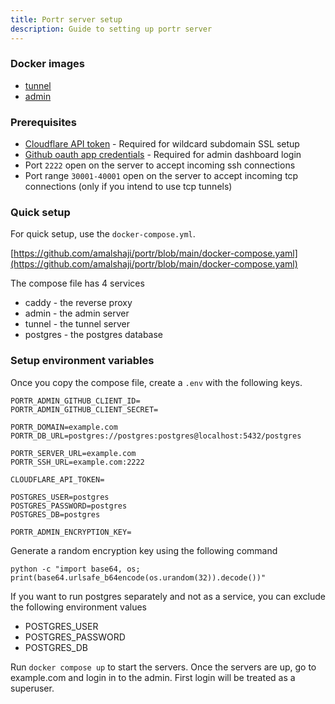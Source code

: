 ```yaml
---
title: Portr server setup
description: Guide to setting up portr server
---
```


### Docker images

- [tunnel](https://hub.docker.com/r/amalshaji/portr-tunnel/tags)
- [admin](https://hub.docker.com/r/amalshaji/portr-admin/tags)

### Prerequisites

- [Cloudflare API token](/server-setup/cloudflare-api-token/) - Required for wildcard subdomain SSL setup
- [Github oauth app credentials](/server-setup/github-oauth-app/) - Required for admin dashboard login
- Port `2222` open on the server to accept incoming ssh connections
- Port range `30001-40001` open on the server to accept incoming tcp connections (only if you intend to use tcp tunnels)

### Quick setup

For quick setup, use the `docker-compose.yml`.

[https://github.com/amalshaji/portr/blob/main/docker-compose.yaml](https://github.com/amalshaji/portr/blob/main/docker-compose.yaml)

The compose file has 4 services

- caddy - the reverse proxy
- admin - the admin server
- tunnel - the tunnel server
- postgres - the postgres database

### Setup environment variables

Once you copy the compose file, create a `.env` with the following keys.

```text
PORTR_ADMIN_GITHUB_CLIENT_ID=
PORTR_ADMIN_GITHUB_CLIENT_SECRET=

PORTR_DOMAIN=example.com
PORTR_DB_URL=postgres://postgres:postgres@localhost:5432/postgres

PORTR_SERVER_URL=example.com
PORTR_SSH_URL=example.com:2222

CLOUDFLARE_API_TOKEN=

POSTGRES_USER=postgres
POSTGRES_PASSWORD=postgres
POSTGRES_DB=postgres

PORTR_ADMIN_ENCRYPTION_KEY=
```

Generate a random encryption key using the following command

```shell
python -c "import base64, os; print(base64.urlsafe_b64encode(os.urandom(32)).decode())"
```

If you want to run postgres separately and not as a service, you can exclude the following environment values

- POSTGRES_USER
- POSTGRES_PASSWORD
- POSTGRES_DB

Run `docker compose up` to start the servers. Once the servers are up, go to example.com and login in to the admin.
First login will be treated as a superuser.
